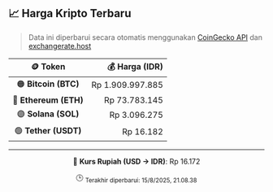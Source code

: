 

<!-- HARGA_KRIPTO -->
## 📈 Harga Kripto Terbaru

> Data ini diperbarui secara otomatis menggunakan [CoinGecko API](https://www.coingecko.com/) dan [exchangerate.host](https://exchangerate.host/)

<div align="center">

| 🪙 Token | 💰 Harga (IDR) |
|:------:|---------------:|
| 🟠 **Bitcoin (BTC)**   | Rp 1.909.997.885 |
| 🔵 **Ethereum (ETH)**  | Rp 73.783.145 |
| 🟣 **Solana (SOL)**    | Rp 3.096.275 |
| 🟢 **Tether (USDT)**   | Rp 16.182 |

---

💱 **Kurs Rupiah (USD → IDR)**: Rp 16.172

🕒 <sub>Terakhir diperbarui: 15/8/2025, 21.08.38</sub>

</div>
<!-- /HARGA_KRIPTO -->